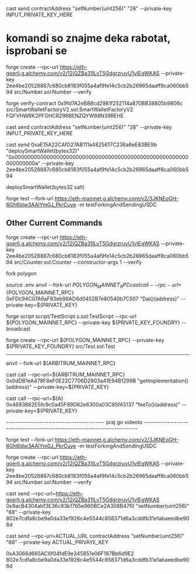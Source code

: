 




cast send contractAddress "setNumber(uint256)" "28" --private-key INPUT_PRIVATE_KEY_HERE












# komandi so znajme deka rabotat, isprobani se

forge create --rpc-url https://eth-goerli.g.alchemy.com/v2/12jQZBa31ILvT5GdgrzruvU1vlEgWKAS --private-key 2ee4be20528887c680cb8183f055a4af9fe14c5cb2b26965daaff8ca060bb594 src/Number.sol:Number --verify

forge verify-contract 0x9fd7A2eB88cd2981f252114a870BB38805b9806c src/SmartWalletFactoryV2.sol:SmartWalletFactoryV2 FQFVHWRK2PFGHCR296BENZQYW88N39REHE

cast send contractAddress "setNumber(uint256)" "28" --private-key INPUT_PRIVATE_KEY_HERE

cast send 0xaE15A22CAfD27AB111a4825617C236a6eE83BE9b "deploySmartWallet(bytes32)" "0x000000000000000000000000000000000000000000000000000000000000000a" --private-key 2ee4be20528887c680cb8183f055a4af9fe14c5cb2b26965daaff8ca060bb594

 deploySmartWallet(bytes32 salt)



forge test --fork-url https://eth-mainnet.g.alchemy.com/v2/3JKNEoGH-6Gh6Idw3AAlYm0J_PkrCuye -m testForkingAndSendingUSDC
## Other Current Commands

forge create --rpc-url https://eth-goerli.g.alchemy.com/v2/12jQZBa31ILvT5GdgrzruvU1vlEgWKAS --private-key 2ee4be20528887c680cb8183f055a4af9fe14c5cb2b26965daaff8ca060bb594 src/Counter.sol:Counter --constructor-args 1 --verify

fork polygon

source .env
anvil --fork-url ${POLYGON_MAINNET_RPC}
cast call --rpc-url=${POLYGON_MAINNET_RPC} 0xFDc94C07A6aF83eb98AD6d0452B7e80540b7C507 "Dai()(address)" --private-key=${PRIVATE_KEY}

forge script script/TestScript.s.sol:TestScript --rpc-url ${POLYGON_MAINNET_RPC} --private-key ${PRIVATE_KEY_FOUNDRY} --broadcast

forge create --rpc-url ${POLYGON_MAINNET_RPC} --private-key ${PRIVATE_KEY_FOUNDRY} src/Test.sol:Test

------------------------------------------------------------------------------------

anvil --fork-url ${ARBITRUM_MAINNET_RPC}

cast call --rpc-url=${ARBITRUM_MAINNET_RPC} 0x0dDB1eA478F8eF0E22C7706D2903a41E94B1299B "getImplementation()(address)" --private-key=${PRIVATE_KEY}

cast call --rpc-url=${A} 0x4693B62E5fc9c0a45F89D62e6300a03C85f43137 "feeTo()(address)" --private-key=${PRIVATE_KEY}

------------------------------------------ praj go videoto ---------------------------------------------------------------------------

forge test --fork-url https://eth-mainnet.g.alchemy.com/v2/3JKNEoGH-6Gh6Idw3AAlYm0J_PkrCuye -m testForkingAndSendingUSDC

forge create --rpc-url https://eth-goerli.g.alchemy.com/v2/12jQZBa31ILvT5GdgrzruvU1vlEgWKAS --private-key 2ee4be20528887c680cb8183f055a4af9fe14c5cb2b26965daaff8ca060bb594 src/Number.sol:Number --verify

 cast send --rpc-url=https://eth-goerli.g.alchemy.com/v2/12jQZBa31ILvT5GdgrzruvU1vlEgWKAS 0x9acB4304abf3E36c83b1765e960BCe2A308B47f0 "setNumber(uint256)" "88" --private-key 802e7cdfa8cbe9a0da33e1926c4e5544c858371d6a3cddfb31e1abaeedbe906d


cast send --rpc-url=ACTUAL_URL contractAddress "setNumber(uint256)" "88" --private-key ACTUAL_PRIVAYE_KEY



0xA3066d665AC6f04fdE9e345851e06F187Bb6d9E2
802e7cdfa8cbe9a0da33e1926c4e5544c858371d6a3cddfb31e1abaeedbe906d